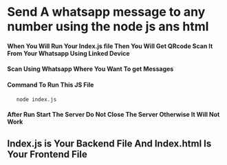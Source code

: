 
# Send A whatsapp message to any number using the node js ans html  

#### When You Will Run Your Index.js file Then You Will Get QRcode Scan It From Your Whatsapp Using Linked Device


#### Scan Using Whatsapp Where You Want To get Messages



#### Command To Run This JS File 
       node index.js
       
#### After Run Start The Server Do Not Close The Server Otherwise It Will Not Work

## Index.js is Your Backend File And Index.html Is Your Frontend File
